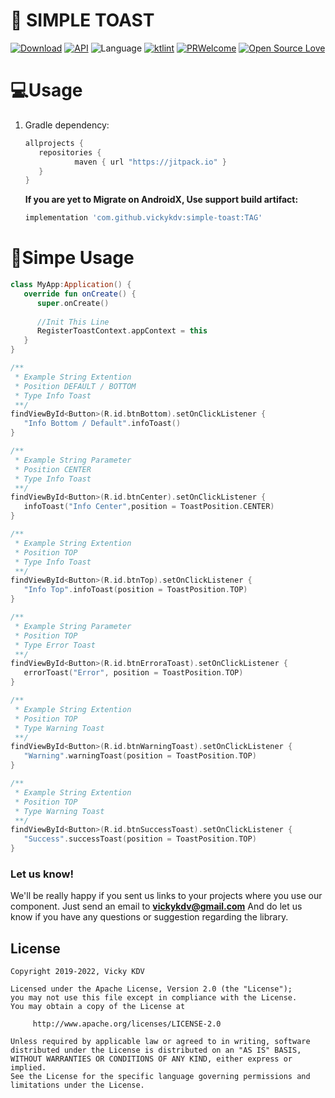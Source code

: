 # 📸 SIMPLE TOAST

[![Download](https://jitpack.io/v/vickyKDV/simple-toast.svg)](https://jitpack.io/#vickyKDV/simple-toast)
[![API](https://img.shields.io/badge/API-19%2B-brightgreen.svg?style=social)](https://android-arsenal.com/api?level=19)
![Language](https://img.shields.io/badge/language-Kotlin-orange.svg)
[![ktlint](https://img.shields.io/badge/code%20style-%E2%9D%A4-FF4081.svg)](https://ktlint.github.io/)
[![PRWelcome](https://img.shields.io/badge/PRs-welcome-brightgreen.svg)](https://github.com/vickykdv/simple-toast)
[![Open Source Love](https://badges.frapsoft.com/os/v1/open-source.svg?v=102)](https://opensource.org/licenses/Apache-2.0)


# 💻Usage


1. Gradle dependency:

   ```groovy
   allprojects {
      repositories {
              maven { url "https://jitpack.io" }
      }
   }
   ```

   **If you are yet to Migrate on AndroidX, Use support build artifact:**
   ```groovy
   implementation 'com.github.vickykdv:simple-toast:TAG'
    ```

# 🎨Simpe Usage

   ```kotlin
   class MyApp:Application() {
      override fun onCreate() {
         super.onCreate()
         
         //Init This Line
         RegisterToastContext.appContext = this
      }
   }
   ```

   ```kotlin
   /**
    * Example String Extention
    * Position DEFAULT / BOTTOM
    * Type Info Toast
    **/
   findViewById<Button>(R.id.btnBottom).setOnClickListener {
      "Info Bottom / Default".infoToast()
   }
   ```
   ```kotlin   
   /**
    * Example String Parameter
    * Position CENTER
    * Type Info Toast
    **/
   findViewById<Button>(R.id.btnCenter).setOnClickListener {
      infoToast("Info Center",position = ToastPosition.CENTER)
   }
   ```

   ```kotlin
   /**
    * Example String Extention
    * Position TOP
    * Type Info Toast
    **/
   findViewById<Button>(R.id.btnTop).setOnClickListener {
      "Info Top".infoToast(position = ToastPosition.TOP)
   }
   ```

   ```kotlin
   /**
    * Example String Parameter
    * Position TOP
    * Type Error Toast
    **/
   findViewById<Button>(R.id.btnErroraToast).setOnClickListener {
      errorToast("Error", position = ToastPosition.TOP)
   }
   ```

   ```kotlin   
   /**
    * Example String Extention
    * Position TOP
    * Type Warning Toast
    **/
   findViewById<Button>(R.id.btnWarningToast).setOnClickListener {
      "Warning".warningToast(position = ToastPosition.TOP)
   }
   ```

   ```kotlin   
   /**
    * Example String Extention
    * Position TOP
    * Type Warning Toast
    **/
   findViewById<Button>(R.id.btnSuccessToast).setOnClickListener {
      "Success".successToast(position = ToastPosition.TOP)
   }
   ```


### Let us know!
We'll be really happy if you sent us links to your projects where you use our component. Just send an email to **vickykdv@gmail.com** And do let us know if you have any questions or suggestion regarding the library.

## License

    Copyright 2019-2022, Vicky KDV

    Licensed under the Apache License, Version 2.0 (the "License");
    you may not use this file except in compliance with the License.
    You may obtain a copy of the License at

         http://www.apache.org/licenses/LICENSE-2.0

    Unless required by applicable law or agreed to in writing, software
    distributed under the License is distributed on an "AS IS" BASIS,
    WITHOUT WARRANTIES OR CONDITIONS OF ANY KIND, either express or implied.
    See the License for the specific language governing permissions and
    limitations under the License.